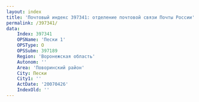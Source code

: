 ```yaml
---
layout: index
title: 'Почтовый индекс 397341: отделение почтовой связи Почты России'
permalink: /397341/
data:
    Index: 397341
    OPSName: 'Пески 1'
    OPSType: О
    OPSSubm: 397189
    Region: 'Воронежская область'
    Autonom: ''
    Area: 'Поворинский район'
    City: Пески
    City1: ''
    ActDate: '20070426'
    IndexOld: ''
---
```

